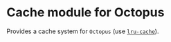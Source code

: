 # Cache module for Octopus

Provides a cache system for `Octopus` (use [`lru-cache`](https://github.com/isaacs/node-lru-cache)).
